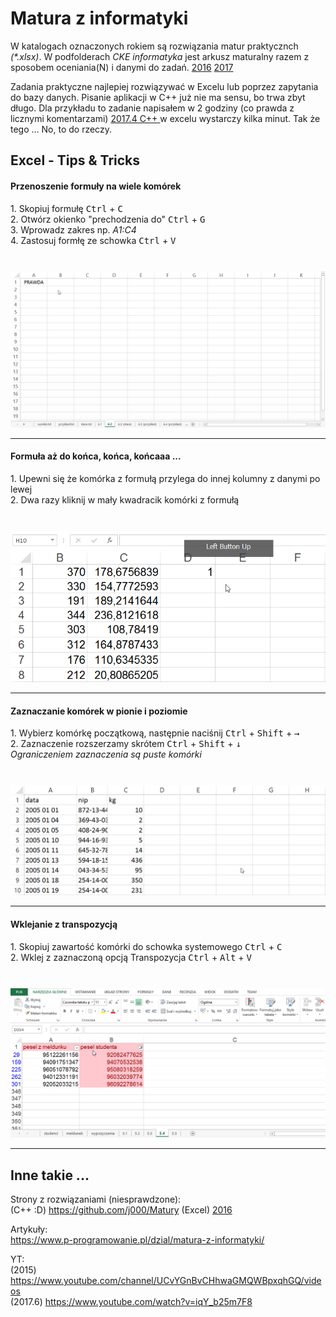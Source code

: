 # Matura z informatyki

W katalogach oznaczonych rokiem są rozwiązania matur praktycznch <i>(*.xlsx)</i>. W podfolderach <i>CKE informatyka</i> jest arkusz maturalny razem z sposobem oceniania(N) i danymi do zadań. <a href='./2016/'> 2016</a> <a href='./2017/'> 2017</a> 

Zadania praktyczne najlepiej rozwiązywać w Excelu lub poprzez zapytania do bazy danych.
Pisanie aplikacji w C++ już nie ma sensu, bo trwa zbyt długo. Dla przykładu to zadanie napisałem w 2 godziny (co prawda z licznymi komentarzami) <a href='./2017/zadanie_4/main.cpp'> 2017.4 C++ </a> w excelu wystarczy kilka minut. Tak że tego ...
No, to do rzeczy.

<h2>Excel - Tips & Tricks  </h2>
<h4>Przenoszenie formuły na wiele komórek</h4>
1. Skopiuj formułę <kbd>Ctrl</kbd> + <kbd>C</kbd> <br>
2. Otwórz okienko "prechodzenia do" <kbd>Ctrl</kbd> + <kbd>G</kbd><br>
3. Wprowadz zakres np. <i>A1:C4</i> <br>
4. Zastosuj formłę ze schowka <kbd>Ctrl</kbd> + <kbd>V</kbd><br><br>

<img style="margin-top: 10px;" src="./2017/gif/go.gif" href=""  alt="gif"/><hr>

<h4>Formuła aż do końca, końca, końcaaa ...</h4>
1. Upewni się że komórka z formułą przylega do innej kolumny z danymi po lewej <br>
2. Dwa razy kliknij w mały kwadracik komórki z formułą<br><br>

<img style="margin-top: 10px;" src="./2017/gif/dbclick.gif" href=""  alt="gif"/><hr>

<h4>Zaznaczanie komórek w pionie i poziomie</h4>
1. Wybierz komórkę początkową, następnie naciśnij <kbd>Ctrl</kbd> + <kbd>Shift</kbd> + <kbd>→</kbd> <br>
2. Zaznaczenie rozszerzamy skrótem <kbd>Ctrl</kbd> + <kbd>Shift</kbd> + <kbd>↓</kbd> <br>
<i> Ograniczeniem zaznaczenia są puste komórki </i> <br> <br>

<img style="margin-top: 10px;" src="./2017/gif/down.gif" href=""  alt="gif"/><hr>

<h4>Wklejanie z transpozycją</h4>
1. Skopiuj zawartość komórki do schowka systemowego <kbd>Ctrl</kbd> + <kbd>C</kbd> <br>
2. Wklej z zaznaczoną opcją Transpozycja <kbd>Ctrl</kbd> + <kbd>Alt</kbd> + <kbd>V</kbd> <br><br>

<img style="margin-top: 10px;" src="./2017/gif/transpozycja.gif" href=""  alt="gif"/><hr>


<h2> Inne takie ... </h2>

Strony z rozwiązaniami (niesprawdzone):<br>
(C++ :D)  https://github.com/j000/Matury 
(Excel) <a href='http://maturainformatyka.pl/matura-2016/81-matura-2016-czesc-ii'>2016 </a>  <br>

Artykuły:<br>
https://www.p-programowanie.pl/dzial/matura-z-informatyki/<br>

YT:<br>
(2015)   https://www.youtube.com/channel/UCvYGnBvCHhwaGMQWBpxqhGQ/videos<br>
(2017.6) https://www.youtube.com/watch?v=iqY_b25m7F8<br>
